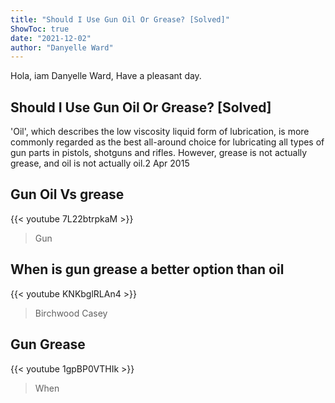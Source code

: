 ```yaml
---
title: "Should I Use Gun Oil Or Grease? [Solved]"
ShowToc: true 
date: "2021-12-02"
author: "Danyelle Ward" 
---
```


Hola, iam Danyelle Ward, Have a pleasant day.
## Should I Use Gun Oil Or Grease? [Solved]
'Oil', which describes the low viscosity liquid form of lubrication, is more commonly regarded as the best all-around choice for lubricating all types of gun parts in pistols, shotguns and rifles. However, grease is not actually grease, and oil is not actually oil.2 Apr 2015

## Gun Oil Vs grease
{{< youtube 7L22btrpkaM >}}
>Gun 

## When is gun grease a better option than oil
{{< youtube KNKbglRLAn4 >}}
>Birchwood Casey 

## Gun Grease
{{< youtube 1gpBP0VTHIk >}}
>When 

